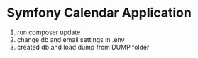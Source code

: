 Symfony Calendar Application
========================

1) run composer update
2) change db and email settings in .env
3) created db and load dump from DUMP folder
